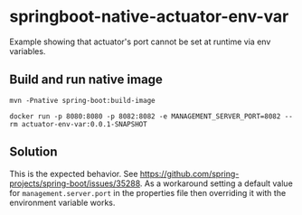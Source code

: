 # springboot-native-actuator-env-var

Example showing that actuator's port cannot be set at runtime via env variables.

## Build and run native image 

```shell
mvn -Pnative spring-boot:build-image

docker run -p 8080:8080 -p 8082:8082 -e MANAGEMENT_SERVER_PORT=8082 --rm actuator-env-var:0.0.1-SNAPSHOT
```
## Solution

This is the expected behavior. See https://github.com/spring-projects/spring-boot/issues/35288.
As a workaround setting a default value for `management.server.port` in the properties file then overriding it with the environment variable works.

